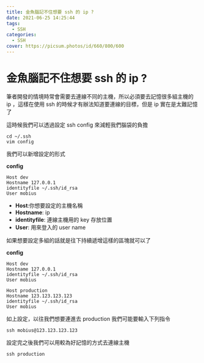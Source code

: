 ```yaml
---
title: 金魚腦記不住想要 ssh 的 ip ?
date: 2021-06-25 14:25:44
tags:
  - SSH
categories:
  - SSH
cover: https://picsum.photos/id/660/800/600
---
```


# 金魚腦記不住想要 ssh 的 ip ?

筆者開發的情境時常會需要去連線不同的主機，所以必須要去記憶很多組主機的 ip ，這樣在使用 ssh 的時候才有辦法知道要連線的目標，但是 ip 實在是太難記憶了

這時候我們可以透過設定 ssh config 來減輕我們腦袋的負擔

```
cd ~/.ssh
vim config
```

我們可以新增設定的形式

**config**
```
Host dev
Hostname 127.0.0.1
identityfile ~/.ssh/id_rsa
User mobius
```

- **Host**:你想要設定的主機名稱
- **Hostname**: ip
- **identityfile**: 連線主機用的 key 存放位置
- **User**: 用來登入的 user name

如果想要設定多組的話就是往下持續遞增這樣的區塊就可以了

**config**
```
Host dev
Hostname 127.0.0.1
identityfile ~/.ssh/id_rsa
User mobius

Host production
Hostname 123.123.123.123
identityfile ~/.ssh/id_rsa
User mobius
```

如上設定，以往我們想要連進去 production 我們可能要輸入下列指令

```
ssh mobius@123.123.123.123
```

設定完之後我們可以用較為好記憶的方式去連線主機

```
ssh production
```
